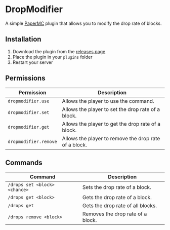 # DropModifier

A simple [PaperMC](https://papermc.io/) plugin that allows you to modify the drop rate of blocks.

## Installation

1. Download the plugin from the [releases page](/releases)
2. Place the plugin in your `plugins` folder
3. Restart your server

## Permissions

| Permission            | Description                                           |
|-----------------------|-------------------------------------------------------|
| `dropmodifier.use`    | Allows the player to use the command.                 |
| `dropmodifier.set`    | Allows the player to set the drop rate of a block.    |
| `dropmodifier.get`    | Allows the player to get the drop rate of a block.    |
| `dropmodifier.remove` | Allows the player to remove the drop rate of a block. |

## Commands

| Command                       | Description                       |
|-------------------------------|-----------------------------------|
| `/drops set <block> <chance>` | Sets the drop rate of a block.    |
| `/drops get <block>`          | Gets the drop rate of a block.    |
| `/drops get`                  | Gets the drop rate of all blocks. |
| `/drops remove <block>`       | Removes the drop rate of a block. |